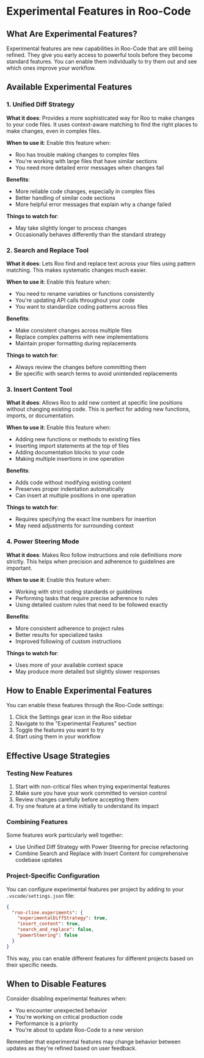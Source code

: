 # Experimental Features in Roo-Code

## What Are Experimental Features?

Experimental features are new capabilities in Roo-Code that are still being refined. They give you early access to powerful tools before they become standard features. You can enable them individually to try them out and see which ones improve your workflow.

## Available Experimental Features

### 1. Unified Diff Strategy

**What it does**: Provides a more sophisticated way for Roo to make changes to your code files. It uses context-aware matching to find the right places to make changes, even in complex files.

**When to use it**: Enable this feature when:
- Roo has trouble making changes to complex files
- You're working with large files that have similar sections
- You need more detailed error messages when changes fail

**Benefits**:
- More reliable code changes, especially in complex files
- Better handling of similar code sections
- More helpful error messages that explain why a change failed

**Things to watch for**:
- May take slightly longer to process changes
- Occasionally behaves differently than the standard strategy

### 2. Search and Replace Tool

**What it does**: Lets Roo find and replace text across your files using pattern matching. This makes systematic changes much easier.

**When to use it**: Enable this feature when:
- You need to rename variables or functions consistently
- You're updating API calls throughout your code
- You want to standardize coding patterns across files

**Benefits**:
- Make consistent changes across multiple files
- Replace complex patterns with new implementations
- Maintain proper formatting during replacements

**Things to watch for**:
- Always review the changes before committing them
- Be specific with search terms to avoid unintended replacements

### 3. Insert Content Tool

**What it does**: Allows Roo to add new content at specific line positions without changing existing code. This is perfect for adding new functions, imports, or documentation.

**When to use it**: Enable this feature when:
- Adding new functions or methods to existing files
- Inserting import statements at the top of files
- Adding documentation blocks to your code
- Making multiple insertions in one operation

**Benefits**:
- Adds code without modifying existing content
- Preserves proper indentation automatically
- Can insert at multiple positions in one operation

**Things to watch for**:
- Requires specifying the exact line numbers for insertion
- May need adjustments for surrounding context

### 4. Power Steering Mode

**What it does**: Makes Roo follow instructions and role definitions more strictly. This helps when precision and adherence to guidelines are important.

**When to use it**: Enable this feature when:
- Working with strict coding standards or guidelines
- Performing tasks that require precise adherence to rules
- Using detailed custom rules that need to be followed exactly

**Benefits**:
- More consistent adherence to project rules
- Better results for specialized tasks
- Improved following of custom instructions

**Things to watch for**:
- Uses more of your available context space
- May produce more detailed but slightly slower responses

## How to Enable Experimental Features

You can enable these features through the Roo-Code settings:

1. Click the Settings gear icon in the Roo sidebar
2. Navigate to the "Experimental Features" section
3. Toggle the features you want to try
4. Start using them in your workflow

## Effective Usage Strategies

### Testing New Features

1. Start with non-critical files when trying experimental features
2. Make sure you have your work committed to version control
3. Review changes carefully before accepting them
4. Try one feature at a time initially to understand its impact

### Combining Features

Some features work particularly well together:

- Use Unified Diff Strategy with Power Steering for precise refactoring
- Combine Search and Replace with Insert Content for comprehensive codebase updates

### Project-Specific Configuration

You can configure experimental features per project by adding to your `.vscode/settings.json` file:

```json
{
  "roo-cline.experiments": {
    "experimentalDiffStrategy": true,
    "insert_content": true,
    "search_and_replace": false,
    "powerSteering": false
  }
}
```

This way, you can enable different features for different projects based on their specific needs.

## When to Disable Features

Consider disabling experimental features when:

- You encounter unexpected behavior
- You're working on critical production code
- Performance is a priority
- You're about to update Roo-Code to a new version

Remember that experimental features may change behavior between updates as they're refined based on user feedback.